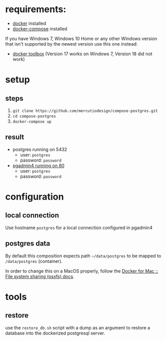 # requirements:
* [docker](https://docs.docker.com/engine/installation/) installed
* [docker-compose](https://docs.docker.com/compose/install/) installed

If you have Windows 7, Windows 10 Home or any other Windows version that isn't supported by the newest version use this one instead:
* [docker toolbox](https://github.com/docker/toolbox/releases/tag/v17.12.0-ce) (Version 17 works on Windows 7, Version 18 did not work)

# setup

## steps
1. `git clone https://github.com/mercutiodesign/compose-postgres.git`
2. `cd compose-postgres`
3. `docker-compose up`

## result
* postgres running on 5432
  * user: `postgres`
  * password: `password`
* [pgadmin4 running on 80](http://localhost/)
  * user: `postgres`
  * password: `password`

# configuration

## local connection

Use hostname `postgres` for a local connection configured in pgadmin4

## postgres data

By default this composition expects path `~/data/postgres` to be mapped to `/data/postgres` (container).

In order to change this on a MacOS properly, follow the [Docker for Mac :: File system sharing (osxfs) docs](https://docs.docker.com/docker-for-mac/osxfs/#namespaces).


# tools

## restore

use the `restore_db.sh` script with a dump as an argument to restore a database into the dockerized postgresql server.
